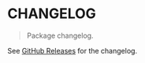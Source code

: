 # CHANGELOG

> Package changelog.

See [GitHub Releases](https://github.com/stdlib-js/ndarray-base-assert-is-buffer-length-compatible-shape/releases) for the changelog.